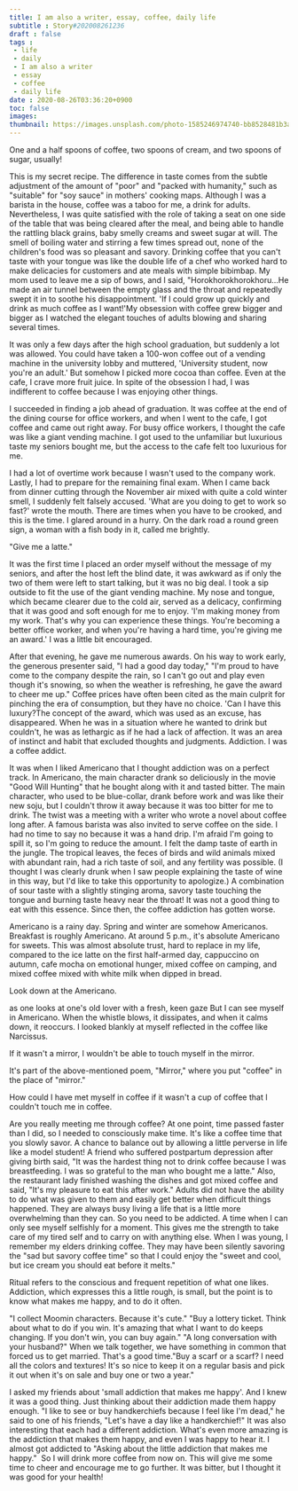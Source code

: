 ```yaml
---
title: I am also a writer, essay, coffee, daily life
subtitle : Story#202008261236
draft : false
tags :
 - life
 - daily
 - I am also a writer
 - essay
 - coffee
 - daily life
date : 2020-08-26T03:36:20+0900
toc: false
images: 
thumbnail: https://images.unsplash.com/photo-1585246974740-bb8528481b3a?ixlib=rb-1.2.1&q=80&fm=jpg&crop=entropy&cs=tinysrgb&w=1080&fit=max&ixid=eyJhcHBfaWQiOjE1NTU0OX0
---
```


One and a half spoons of coffee, two spoons of cream, and two spoons of sugar, usually!  

This is my secret recipe. The difference in taste comes from the subtle adjustment of the amount of "poor" and "packed with humanity," such as "suitable" for "soy sauce" in mothers' cooking maps. Although I was a barista in the house, coffee was a taboo for me, a drink for adults. Nevertheless, I was quite satisfied with the role of taking a seat on one side of the table that was being cleared after the meal, and being able to handle the rattling black grains, baby smelly creams and sweet sugar at will. The smell of boiling water and stirring a few times spread out, none of the children's food was so pleasant and savory. Drinking coffee that you can't taste with your tongue was like the double life of a chef who worked hard to make delicacies for customers and ate meals with simple bibimbap. My mom used to leave me a sip of bows, and I said, "Horokhorokhorokhoru...He made an air tunnel between the empty glass and the throat and repeatedly swept it in to soothe his disappointment. 'If I could grow up quickly and drink as much coffee as I want!'My obsession with coffee grew bigger and bigger as I watched the elegant touches of adults blowing and sharing several times.  

It was only a few days after the high school graduation, but suddenly a lot was allowed. You could have taken a 100-won coffee out of a vending machine in the university lobby and muttered, 'University student, now you're an adult.' But somehow I picked more cocoa than coffee. Even at the cafe, I crave more fruit juice. In spite of the obsession I had, I was indifferent to coffee because I was enjoying other things.  

I succeeded in finding a job ahead of graduation. It was coffee at the end of the dining course for office workers, and when I went to the cafe, I got coffee and came out right away. For busy office workers, I thought the cafe was like a giant vending machine. I got used to the unfamiliar but luxurious taste my seniors bought me, but the access to the cafe felt too luxurious for me.  

I had a lot of overtime work because I wasn't used to the company work. Lastly, I had to prepare for the remaining final exam. When I came back from dinner cutting through the November air mixed with quite a cold winter smell, I suddenly felt falsely accused. 'What are you doing to get to work so fast?' wrote the mouth. There are times when you have to be crooked, and this is the time. I glared around in a hurry. On the dark road a round green sign, a woman with a fish body in it, called me brightly.  

"Give me a latte."  

It was the first time I placed an order myself without the message of my seniors, and after the host left the blind date, it was awkward as if only the two of them were left to start talking, but it was no big deal. I took a sip outside to fit the use of the giant vending machine. My nose and tongue, which became clearer due to the cold air, served as a delicacy, confirming that it was good and soft enough for me to enjoy. 'I'm making money from my work. That's why you can experience these things. You're becoming a better office worker, and when you're having a hard time, you're giving me an award.' I was a little bit encouraged.  

After that evening, he gave me numerous awards. On his way to work early, the generous presenter said, "I had a good day today," "I'm proud to have come to the company despite the rain, so I can't go out and play even though it's snowing, so when the weather is refreshing, he gave the award to cheer me up." Coffee prices have often been cited as the main culprit for pinching the era of consumption, but they have no choice. 'Can I have this luxury?The concept of the award, which was used as an excuse, has disappeared. When he was in a situation where he wanted to drink but couldn't, he was as lethargic as if he had a lack of affection. It was an area of instinct and habit that excluded thoughts and judgments. Addiction. I was a coffee addict.  

It was when I liked Americano that I thought addiction was on a perfect track. In Americano, the main character drank so deliciously in the movie "Good Will Hunting" that he bought along with it and tasted bitter. The main character, who used to be blue-collar, drank before work and was like their new soju, but I couldn't throw it away because it was too bitter for me to drink. The twist was a meeting with a writer who wrote a novel about coffee long after. A famous barista was also invited to serve coffee on the side. I had no time to say no because it was a hand drip. I'm afraid I'm going to spill it, so I'm going to reduce the amount. I felt the damp taste of earth in the jungle. The tropical leaves, the feces of birds and wild animals mixed with abundant rain, had a rich taste of soil, and any fertility was possible. (I thought I was clearly drunk when I saw people explaining the taste of wine in this way, but I'd like to take this opportunity to apologize.) A combination of sour taste with a slightly stinging aroma, savory taste touching the tongue and burning taste heavy near the throat! It was not a good thing to eat with this essence. Since then, the coffee addiction has gotten worse.  

Americano is a rainy day. Spring and winter are somehow Americanos. Breakfast is roughly Americano. At around 5 p.m., it's absolute Americano for sweets. This was almost absolute trust, hard to replace in my life, compared to the ice latte on the first half-armed day, cappuccino on autumn, cafe mocha on emotional hunger, mixed coffee on camping, and mixed coffee mixed with white milk when dipped in bread.  

Look down at the Americano.  

as one looks at one's old lover with a fresh, keen gaze But I can see myself in Americano. When the whistle blows, it dissipates, and when it calms down, it reoccurs. I looked blankly at myself reflected in the coffee like Narcissus.  

If it wasn't a mirror, I wouldn't be able to touch myself in the mirror.  

It's part of the above-mentioned poem, "Mirror," where you put "coffee" in the place of "mirror."  

How could I have met myself in coffee if it wasn't a cup of coffee that I couldn't touch me in coffee.  

Are you really meeting me through coffee? At one point, time passed faster than I did, so I needed to consciously make time. It's like a coffee time that you slowly savor. A chance to balance out by allowing a little perverse in life like a model student! A friend who suffered postpartum depression after giving birth said, "It was the hardest thing not to drink coffee because I was breastfeeding. I was so grateful to the man who bought me a latte." Also, the restaurant lady finished washing the dishes and got mixed coffee and said, "It's my pleasure to eat this after work." Adults did not have the ability to do what was given to them and easily get better when difficult things happened. They are always busy living a life that is a little more overwhelming than they can. So you need to be addicted. A time when I can only see myself selfishly for a moment. This gives me the strength to take care of my tired self and to carry on with anything else. When I was young, I remember my elders drinking coffee. They may have been silently savoring the "sad but savory coffee time" so that I could enjoy the "sweet and cool, but ice cream you should eat before it melts."  

Ritual refers to the conscious and frequent repetition of what one likes. Addiction, which expresses this a little rough, is small, but the point is to know what makes me happy, and to do it often.  

"I collect Moomin characters. Because it's cute." "Buy a lottery ticket. Think about what to do if you win. It's amazing that what I want to do keeps changing. If you don't win, you can buy again." "A long conversation with your husband?" When we talk together, we have something in common that forced us to get married. That's a good time."Buy a scarf or a scarf? I need all the colors and textures! It's so nice to keep it on a regular basis and pick it out when it's on sale and buy one or two a year."  

I asked my friends about 'small addiction that makes me happy'. And I knew it was a good thing. Just thinking about their addiction made them happy enough. "I like to see or buy handkerchiefs because I feel like I'm dead," he said to one of his friends, "Let's have a day like a handkerchief!" It was also interesting that each had a different addiction. What's even more amazing is the addiction that makes them happy, and even I was happy to hear it. I almost got addicted to "Asking about the little addiction that makes me happy."  So I will drink more coffee from now on. This will give me some time to cheer and encourage me to go further. It was bitter, but I thought it was good for your health!  

